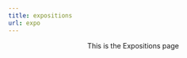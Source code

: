 ```yaml
---
title: expositions
url: expo
---
```


<div align="center">
	<p>
        This is the Expositions page
	</p>
</div>

